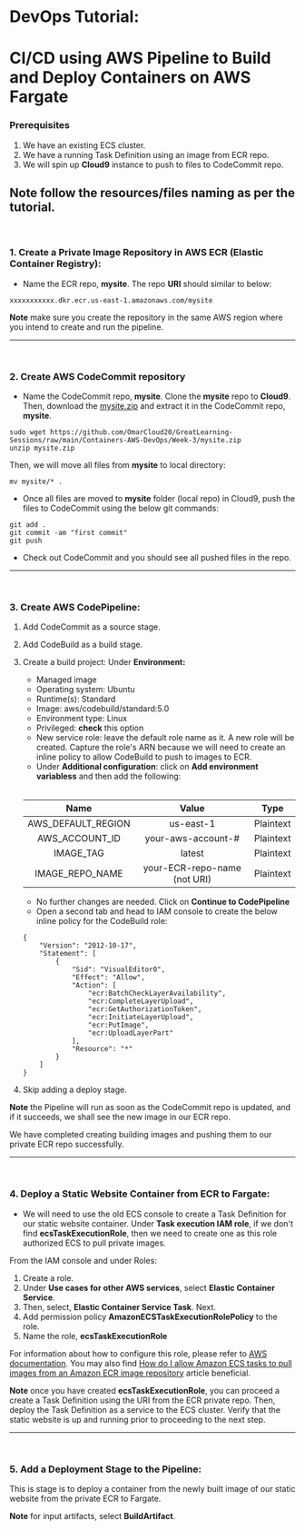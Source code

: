 # DevOps Tutorial:
 
# CI/CD using AWS Pipeline to Build and Deploy Containers on AWS Fargate

### Prerequisites

1. We have an existing ECS cluster.
2. We have a running Task Definition using an image from ECR repo.
3. We will spin up **Cloud9** instance to push to files to CodeCommit repo. 


**Note** follow the resources/files naming as per the tutorial. 
---
<br />

### 1. Create a Private Image Repository in AWS ECR (Elastic Container Registry):


- Name the ECR repo, **mysite**. The repo **URI** should similar to below:

``xxxxxxxxxxx.dkr.ecr.us-east-1.amazonaws.com/mysite``


**Note** make sure you create the repository in the same AWS region where you intend to create and run the pipeline.

---
<br />

### 2. Create AWS CodeCommit repository

- Name the CodeCommit repo, **mysite**. Clone the **mysite** repo to **Cloud9**. Then, download the [mysite.zip](https://github.com/OmarCloud20/GreatLearning-Sessions/tree/main/Containers-AWS-DevOps/Week-3/mysite.zip) and extract it in the CodeCommit repo, **mysite**. 

```
sudo wget https://github.com/OmarCloud20/GreatLearning-Sessions/raw/main/Containers-AWS-DevOps/Week-3/mysite.zip
unzip mysite.zip
```

Then, we will move all files from **mysite** to local directory:
```
mv mysite/* .
```


- Once all files are moved to **mysite** folder (local repo) in Cloud9, push the files to CodeCommit using the below git commands:

```
git add .
git commit -am "first commit"
git push
```

- Check out CodeCommit and you should see all pushed files in the repo. 

---
<br />

### 3. Create AWS CodePipeline:

1. Add CodeCommit as a source stage.
2. Add CodeBuild as a build stage.
3. Create a build project:
    Under **Environment:**
    - Managed image
    - Operating system: Ubuntu
    - Runtime(s): Standard
    - Image: aws/codebuild/standard:5.0
    - Environment type: Linux
    - Privileged: **check** this option 
    - New service role: leave the default role name as it. A new role will be created. Capture the role's ARN because we will need to create an inline policy to allow CodeBuild to push to images to ECR. 
    - Under **Additional configuration**: click on **Add environment variabless** and then add the following:

    <br />

    | Name              | Value               |     Type     |
    | :----:            | :----:             |  :----: |
    | AWS_DEFAULT_REGION| us-east-1           |   Plaintext  | 
    | AWS_ACCOUNT_ID    | your-aws-account-#  |   Plaintext  |
    | IMAGE_TAG         | latest              |   Plaintext  |
    | IMAGE_REPO_NAME   | your-ECR-repo-name (not URI)  |   Plaintext  |

    - No further changes are needed. Click on **Continue to CodePipeline**
    - Open a second tab and head to IAM console to create the below inline policy for the CodeBuild role:

    ```
    {
        "Version": "2012-10-17",
        "Statement": [
            {
                "Sid": "VisualEditor0",
                "Effect": "Allow",
                "Action": [
                    "ecr:BatchCheckLayerAvailability",
                    "ecr:CompleteLayerUpload",
                    "ecr:GetAuthorizationToken",
                    "ecr:InitiateLayerUpload",
                    "ecr:PutImage",
                    "ecr:UploadLayerPart"
                ],
                "Resource": "*"
            }
        ]
    }
    ```

4. Skip adding a deploy stage. 



**Note** the Pipeline will run as soon as the CodeCommit repo is updated, and if it succeeds, we shall see the new image in our ECR repo. 


We have completed creating building images and pushing them to our private ECR repo successfully. 

---
<br />

### 4. Deploy a Static Website Container from ECR to Fargate:

- We will need to use the old ECS console to create a Task Definition for our static website container. Under **Task execution IAM role**, if we don't find **ecsTaskExecutionRole**, then we need to create one as this role authorized ECS to pull private images. 

From the IAM console and under Roles: 

1. Create a role.
2. Under **Use cases for other AWS services**, select **Elastic Container Service**.
3. Then, select, **Elastic Container Service Task**. Next. 
4. Add permission policy **AmazonECSTaskExecutionRolePolicy** to the role. 
5. Name the role, **ecsTaskExecutionRole**

For information about how to configure this role, please refer to [AWS documentation](https://docs.aws.amazon.com/AmazonECS/latest/developerguide/task_execution_IAM_role.html). You may also find [How do I allow Amazon ECS tasks to pull images from an Amazon ECR image repository](https://aws.amazon.com/premiumsupport/knowledge-center/ecs-tasks-pull-images-ecr-repository/) article beneficial. 


**Note** once you have created **ecsTaskExecutionRole**, you can proceed a create a Task Definition using the URI from the ECR private repo. Then, deploy the Task Definition as a service to the ECS cluster. Verify that the static website is up and running prior to proceeding to the next step.

---
<br />

### 5. Add a Deployment Stage to the Pipeline:

This is stage is to deploy a container from the newly built image of our static website from the private ECR to Fargate. 

**Note** for input artifacts, select **BuildArtifact**. 